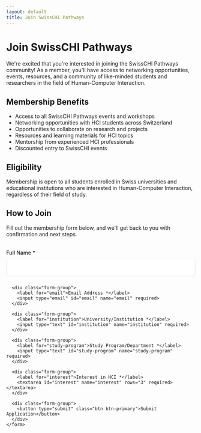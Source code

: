 ```yaml
---
layout: default
title: Join SwissCHI Pathways
---
```


<div class="container">
  <h1>Join SwissCHI Pathways</h1>
  
  <p>We're excited that you're interested in joining the SwissCHI Pathways community! As a member, you'll have access to networking opportunities, events, resources, and a community of like-minded students and researchers in the field of Human-Computer Interaction.</p>
  
  <h2>Membership Benefits</h2>
  
  <ul>
    <li>Access to all SwissCHI Pathways events and workshops</li>
    <li>Networking opportunities with HCI students across Switzerland</li>
    <li>Opportunities to collaborate on research and projects</li>
    <li>Resources and learning materials for HCI topics</li>
    <li>Mentorship from experienced HCI professionals</li>
    <li>Discounted entry to SwissCHI events</li>
  </ul>
  
  <h2>Eligibility</h2>
  
  <p>Membership is open to all students enrolled in Swiss universities and educational institutions who are interested in Human-Computer Interaction, regardless of their field of study.</p>
  
  <h2>How to Join</h2>
  
  <p>Fill out the membership form below, and we'll get back to you with confirmation and next steps.</p>
  
  <div class="form-container">
    <form id="membership-form" action="#" method="POST">
      <div class="form-group">
        <label for="name">Full Name *</label>
        <input type="text" id="name" name="name" required>
      </div>
      
      <div class="form-group">
        <label for="email">Email Address *</label>
        <input type="email" id="email" name="email" required>
      </div>
      
      <div class="form-group">
        <label for="institution">University/Institution *</label>
        <input type="text" id="institution" name="institution" required>
      </div>
      
      <div class="form-group">
        <label for="study-program">Study Program/Department *</label>
        <input type="text" id="study-program" name="study-program" required>
      </div>
      
      <div class="form-group">
        <label for="interest">Interest in HCI *</label>
        <textarea id="interest" name="interest" rows="3" required></textarea>
      </div>
      
      <div class="form-group">
        <button type="submit" class="btn btn-primary">Submit Application</button>
      </div>
    </form>
  </div>
</div>

<style>
  .form-container {
    margin: 2rem 0;
    max-width: 600px;
  }
  
  .form-group {
    margin-bottom: 1.5rem;
  }
  
  label {
    display: block;
    margin-bottom: 0.5rem;
    font-weight: 500;
  }
  
  input[type="text"],
  input[type="email"],
  textarea {
    width: 100%;
    padding: 0.75rem;
    border: 1px solid #e5e7eb;
    border-radius: 4px;
    font-family: inherit;
    font-size: 1rem;
  }
  
  textarea {
    resize: vertical;
  }
</style>